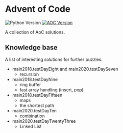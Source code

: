 # Advent of Code

![Python Version][python-image]
[![AOC Version][aoc-image]][aoc-url]

A collection of AoC solutions.

## Knowledge base

A list of interesting solutions for further puzzles.

* main2018.testDayEight and main2020.testDaySeven
  * recursion
* main2018.testDayNine 
  * ring buffer
  * fast array handling (insert, pop)
* main2018.testDayFifteen
  * maps
  * the shortest path
* main2020.testDayTen
  * combination
* main2020.testDayTwentyThree
  * Linked List

[python-image]: https://badgen.net/badge/python/3.7/blue
[aoc-image]: https://badgen.net/badge/aoc/2018-2020/green
[aoc-url]: https://adventofcode.com
